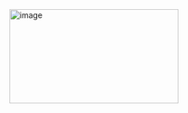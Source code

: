 <img width="299" height="168" alt="image" src="https://github.com/user-attachments/assets/b179016b-c3ab-4f37-af0f-94488dd5b83b" />

